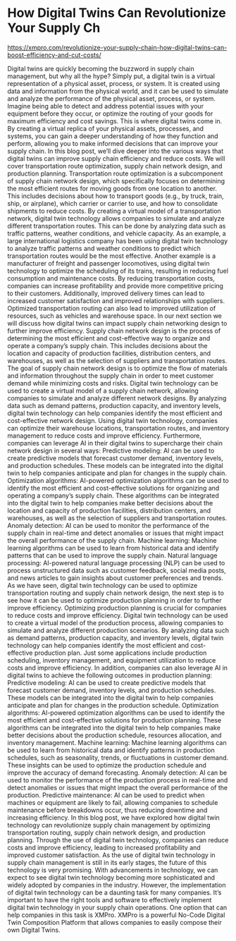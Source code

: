 # How Digital Twins Can Revolutionize Your Supply Ch

https://xmpro.com/revolutionize-your-supply-chain-how-digital-twins-can-boost-efficiency-and-cut-costs/

Digital twins are quickly becoming the buzzword in supply chain management, but why all the hype? Simply put, a digital twin is a virtual representation of a physical asset, process, or system. It is created using data and information from the physical world, and it can be used to simulate and analyze the performance of the physical asset, process, or system. Imagine being able to detect and address potential issues with your equipment before they occur, or optimize the routing of your goods for maximum efficiency and cost savings. This is where digital twins come in. By creating a virtual replica of your physical assets, processes, and systems, you can gain a deeper understanding of how they function and perform, allowing you to make informed decisions that can improve your supply chain. In this blog post, we’ll dive deeper into the various ways that digital twins can improve supply chain efficiency and reduce costs. We will cover transportation route optimization, supply chain network design, and production planning. Transportation route optimization is a subcomponent of supply chain network design, which specifically focuses on determining the most efficient routes for moving goods from one location to another. This includes decisions about how to transport goods (e.g., by truck, train, ship, or airplane), which carrier or carrier to use, and how to consolidate shipments to reduce costs. By creating a virtual model of a transportation network, digital twin technology allows companies to simulate and analyze different transportation routes. This can be done by analyzing data such as traffic patterns, weather conditions, and vehicle capacity.  As an example, a large international logistics company has been using digital twin technology to analyze traffic patterns and weather conditions to predict which transportation routes would be the most effective.  Another example is a manufacturer of freight and passenger locomotives, using digital twin technology to optimize the scheduling of its trains, resulting in reducing fuel consumption and maintenance costs. By reducing transportation costs, companies can increase profitability and provide more competitive pricing to their customers. Additionally, improved delivery times can lead to increased customer satisfaction and improved relationships with suppliers. Optimized transportation routing can also lead to improved utilization of resources, such as vehicles and warehouse space. In our next section we will discuss how digital twins can impact supply chain networking design to further improve efficiency. Supply chain network design is the process of determining the most efficient and cost-effective way to organize and operate a company’s supply chain. This includes decisions about the location and capacity of production facilities, distribution centers, and warehouses, as well as the selection of suppliers and transportation routes. The goal of supply chain network design is to optimize the flow of materials and information throughout the supply chain in order to meet customer demand while minimizing costs and risks. Digital twin technology can be used to create a virtual model of a supply chain network, allowing companies to simulate and analyze different network designs. By analyzing data such as demand patterns, production capacity, and inventory levels, digital twin technology can help companies identify the most efficient and cost-effective network design. Using digital twin technology, companies can optimize their warehouse locations, transportation routes, and inventory management to reduce costs and improve efficiency. Furthermore, companies can leverage AI in their digital twins to supercharge their chain network design in several ways: Predictive modeling: AI can be used to create predictive models that forecast customer demand, inventory levels, and production schedules. These models can be integrated into the digital twin to help companies anticipate and plan for changes in the supply chain. Optimization algorithms: AI-powered optimization algorithms can be used to identify the most efficient and cost-effective solutions for organizing and operating a company’s supply chain. These algorithms can be integrated into the digital twin to help companies make better decisions about the location and capacity of production facilities, distribution centers, and warehouses, as well as the selection of suppliers and transportation routes. Anomaly detection: AI can be used to monitor the performance of the supply chain in real-time and detect anomalies or issues that might impact the overall performance of the supply chain. Machine learning: Machine learning algorithms can be used to learn from historical data and identify patterns that can be used to improve the supply chain. Natural language processing: AI-powered natural language processing (NLP) can be used to process unstructured data such as customer feedback, social media posts, and news articles to gain insights about customer preferences and trends. As we have seen, digital twin technology can be used to optimize transportation routing and supply chain network design, the next step is to see how it can be used to optimize production planning in order to further improve efficiency. Optimizing production planning is crucial for companies to reduce costs and improve efficiency. Digital twin technology can be used to create a virtual model of the production process, allowing companies to simulate and analyze different production scenarios. By analyzing data such as demand patterns, production capacity, and inventory levels, digital twin technology can help companies identify the most efficient and cost-effective production plan. Just some applications include production scheduling, inventory management, and equipment utilization to reduce costs and improve efficiency.  In addition, companies can also leverage AI in digital twins to achieve the following outcomes in production planning:  Predictive modeling: AI can be used to create predictive models that forecast customer demand, inventory levels, and production schedules. These models can be integrated into the digital twin to help companies anticipate and plan for changes in the production schedule. Optimization algorithms: AI-powered optimization algorithms can be used to identify the most efficient and cost-effective solutions for production planning. These algorithms can be integrated into the digital twin to help companies make better decisions about the production schedule, resources allocation, and inventory management. Machine learning: Machine learning algorithms can be used to learn from historical data and identify patterns in production schedules, such as seasonality, trends, or fluctuations in customer demand. These insights can be used to optimize the production schedule and improve the accuracy of demand forecasting. Anomaly detection: AI can be used to monitor the performance of the production process in real-time and detect anomalies or issues that might impact the overall performance of the production. Predictive maintenance: AI can be used to predict when machines or equipment are likely to fail, allowing companies to schedule maintenance before breakdowns occur, thus reducing downtime and increasing efficiency. In this blog post, we have explored how digital twin technology can revolutionize supply chain management by optimizing transportation routing, supply chain network design, and production planning. Through the use of digital twin technology, companies can reduce costs and improve efficiency, leading to increased profitability and improved customer satisfaction. As the use of digital twin technology in supply chain management is still in its early stages, the future of this technology is very promising. With advancements in technology, we can expect to see digital twin technology becoming more sophisticated and widely adopted by companies in the industry. However, the implementation of digital twin technology can be a daunting task for many companies. It’s important to have the right tools and software to effectively implement digital twin technology in your supply chain operations. One option that can help companies in this task is XMPro. XMPro is a powerful No-Code Digital Twin Composition Platform that allows companies to easily compose their own Digital Twins.
